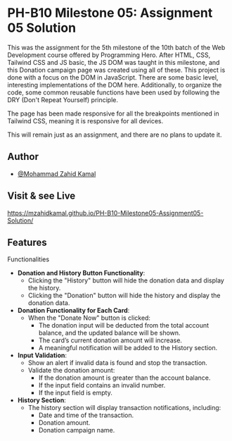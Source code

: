 
# PH-B10 Milestone 05: Assignment 05 Solution

This was the assignment for the 5th milestone of the 10th batch of the Web Development course offered by Programming Hero. After HTML, CSS, Tailwind CSS and JS basic, the JS DOM was taught in this milestone, and this Donation campaign page was created using all of these. This project is done with a focus on the DOM in JavaScript. There are some basic level, interesting implementations of the DOM here. Additionally, to organize the code, some common reusable functions have been used by following the DRY (Don't Repeat Yourself) principle.

The page has been made responsive for all the breakpoints mentioned in Tailwind CSS, meaning it is responsive for all devices.

This will remain just as an assignment, and there are no plans to update it.
## Author

- [@Mohammad Zahid Kamal](https://github.com/MZahidKamal)


## Visit & see Live

https://mzahidkamal.github.io/PH-B10-Milestone05-Assignment05-Solution/
## Features
Functionalities

- **Donation and History Button Functionality**:
  - Clicking the "History" button will hide the donation data and display the history.
  - Clicking the "Donation" button will hide the history and display the donation data.
- **Donation Functionality for Each Card**:
  - When the "Donate Now" button is clicked:
    - The donation input will be deducted from the total account balance, and the updated balance will be shown.
    - The card’s current donation amount will increase.
    - A meaningful notification will be added to the History section.
- **Input Validation**:
  - Show an alert if invalid data is found and stop the transaction.
  - Validate the donation amount:
    - If the donation amount is greater than the account balance.
    - If the input field contains an invalid number.
    - If the input field is empty.
- **History Section**:
  - The history section will display transaction notifications, including:
    - Date and time of the transaction.
    - Donation amount.
    - Donation campaign name.
